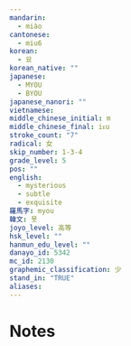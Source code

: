 ```yaml
---
mandarin:
  - miào
cantonese:
  - miu6
korean:
  - 묘
korean_native: ""
japanese:
  - MYOU
  - BYOU
japanese_nanori: ""
vietnamese:
middle_chinese_initial: m
middle_chinese_final: iᴇu
stroke_count: "7"
radical: 女
skip_number: 1-3-4
grade_level: 5
pos: ""
english:
  - mysterious
  - subtle
  - exquisite
羅馬字: myou
韓文: 묫
joyo_level: 高等
hsk_level: ""
hanmun_edu_level: ""
danayo_id: 5342
mc_id: 2130
graphemic_classification: 少
stand_in: "TRUE"
aliases:
---
```


# Notes
